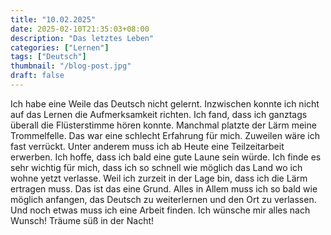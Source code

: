 ```yaml
---
title: "10.02.2025"
date: 2025-02-10T21:35:03+08:00
description: "Das letztes Leben"
categories: ["Lernen"]
tags: ["Deutsch"]
thumbnail: "/blog-post.jpg"
draft: false
---
```


Ich habe eine Weile das Deutsch nicht gelernt. Inzwischen konnte ich nicht auf das Lernen die  Aufmerksamkeit richten. Ich fand, dass ich ganztags überall die Flüsterstimme hören konnte. Manchmal platzte der Lärm meine Trommelfelle. Das war eine schlecht Erfahrung für mich. Zuweilen wäre ich fast verrückt. Unter anderem muss ich ab Heute eine Teilzeitarbeit erwerben. Ich hoffe, dass ich bald eine gute Laune sein würde. Ich finde es sehr wichtig für mich, dass ich so schnell wie möglich das Land wo ich wohne yetzt verlasse. Weil ich zurzeit in der Lage bin, dass ich die Lärm ertragen muss. Das ist das eine Grund. Alles in Allem muss ich so bald wie möglich anfangen, das Deutsch zu weiterlernen und den Ort zu verlassen. Und noch etwas muss ich eine Arbeit finden. Ich wünsche mir alles nach Wunsch! Träume süß in der Nacht!
